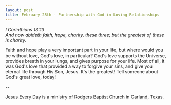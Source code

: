 ```yaml
---
layout: post
title: February 28th - Partnership with God in Loving Relationships
---
```


_I Corinthians 13:13  
And now abideth faith, hope, charity, these three; but the greatest
of these is charity._

Faith and hope play a very important part in your life, but where
would you be without love, God's love, in particular? God's love
supports the Universe, provides breath in your lungs, and gives
purpose for your life. Most of all, it was God's love that provided a
way to forgive your sins, and give you eternal life through His Son,
Jesus. It's the greatest! Tell someone about God's great love,
today!

 --

<a href=http://jesuseveryday.net>Jesus Every Day</a> is a ministry of <a href=http://rodgersbaptist.net>Rodgers Baptist Church</a> in Garland, Texas.
